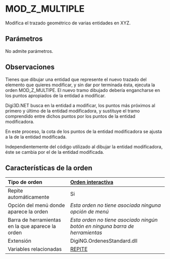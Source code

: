 # MOD\_Z\_MULTIPLE

Modifica el trazado geométrico de varias entidades en XYZ.

## Parámetros

No admite parámetros.

## Observaciones

Tienes que dibujar una entidad que represente el nuevo trazado del elemento que quieres modificar, y sin dar por terminada ésta, ejecuta la orden MOD\_Z\_MULTIPE. El nuevo tramo dibujado debería engancharse en los puntos apropiados de la entidad a modificar.

Digi3D.NET busca en la entidad a modificar, los puntos más próximos al primero y último de la entidad modificadora, y sustituye el tramo comprendido entre dichos puntos por los puntos de la entidad modificadora.

En este proceso, la cota de los puntos de la entidad modificadora se ajusta a la de la entidad modificada.

Independientemente del código utilizado al dibujar la entidad modificadora, éste se cambia por el de la entidad modificada.

## Características de la orden

| Tipo de orden | [Orden interactiva]() |
| :--- | :--- |
| Repite automáticamente | Si |
| Opción del menú donde aparece la orden | _Esta orden no tiene asociada ninguna opción de menú_ |
| Barra de herramientas en la que aparece la orden | _Esta orden no tiene asociado ningún botón en ninguna barra de herramientas_ |
| Extensión | DigiNG.OrdenesStandard.dll |
| Variables relacionadas | [REPITE](REPITE.html) |

